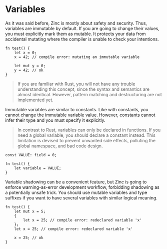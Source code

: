# Variables

As it was said before, Zinc is mostly about safety and security. Thus,
variables are immutable by default. If you are going to change their values,
you must explicitly mark them as mutable. It protects your data from accidental
mutating where the compiler is unable to check your intentions.

```rust,no_run,noplaypen
fn test() {
    let x = 0;    
    x = 42; // compile error: mutating an immutable variable

    let mut y = 0;
    y = 42; // ok
}
```

> If you are familiar with Rust, you will not have any trouble understanding this
> concept, since the syntax and semantics are almost identical. However, pattern
> matching and destructuring are not implemented yet.

Immutable variables are similar to constants. Like with constants, you cannot
change the immutable variable value. However, constants cannot infer their type
and you must specify it explicitly.

> In contrast to Rust, variables can only be declared in functions. If you need a
> global variable, you should declare a constant instead. This limitation is devised to
> prevent unwanted side effects, polluting the global namespace, and bad code design.

```rust,no_run,noplaypen
const VALUE: field = 0;

fn test() {
    let variable = VALUE;
}
```

Variable shadowing can be a convenient feature, but Zinc is going to enforce
warning-as-error development workflow, forbidding shadowing as a potentially
unsafe trick. You should use mutable variables and type suffixes if you want
to have several variables with similar logical meaning.

```rust,no_run,noplaypen
fn test() {
    let mut x = 5;
    {        
        let x = 25; // compile error: redeclared variable 'x'
    };    
    let x = 25; // compile error: redeclared variable 'x'

    x = 25; // ok
}
```
